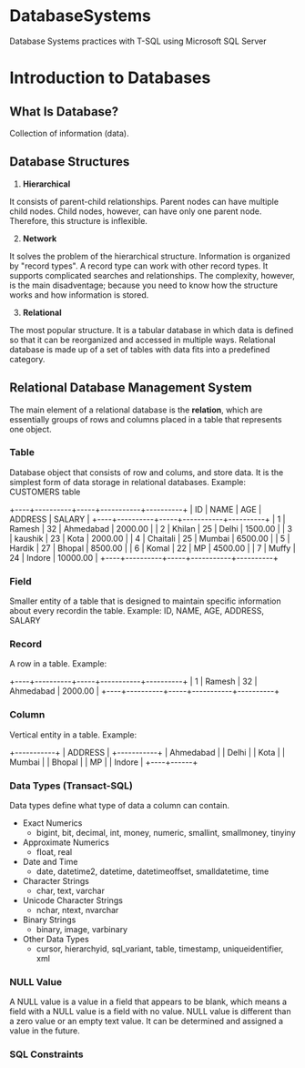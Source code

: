 # **DatabaseSystems**
Database Systems practices with T-SQL using Microsoft SQL Server

# Introduction to Databases

## What Is Database?
Collection of information (data).

## Database Structures
1. **Hierarchical**

It consists of parent-child relationships. Parent nodes can have multiple child nodes. Child nodes, however, can have only one parent node. Therefore, this structure is inflexible.

2. **Network**

It solves the problem of the hierarchical structure. Information is organized by "record types". A record type can work with other record types. It supports complicated searches and relationships. The complexity, however, is the main disadventage; because you need to know how the structure works and how information is stored.

3. **Relational**

The most popular structure. It is a tabular database in which data is defined so that it can be reorganized and accessed in multiple ways. Relational database is made up of a set of tables with data fits into a predefined category.

## Relational Database Management System

The main element of a relational database is the **relation**, which are essentially groups of rows and columns placed in a table that represents one object. 

### Table

Database object that consists of row and colums, and store data. It is the simplest form of data storage in relational databases. Example: CUSTOMERS table

+----+----------+-----+-----------+----------+
| ID | NAME     | AGE | ADDRESS   | SALARY   |
+----+----------+-----+-----------+----------+
|  1 | Ramesh   |  32 | Ahmedabad |  2000.00 |
|  2 | Khilan   |  25 | Delhi     |  1500.00 |
|  3 | kaushik  |  23 | Kota      |  2000.00 |
|  4 | Chaitali |  25 | Mumbai    |  6500.00 |
|  5 | Hardik   |  27 | Bhopal    |  8500.00 |
|  6 | Komal    |  22 | MP        |  4500.00 |
|  7 | Muffy    |  24 | Indore    | 10000.00 |
+----+----------+-----+-----------+----------+

### Field

Smaller entity of a table that is designed to maintain specific information about every recordin the table. Example: ID, NAME, AGE, ADDRESS, SALARY

### Record

A row in a table. Example:

+----+----------+-----+-----------+----------+
|  1 | Ramesh   |  32 | Ahmedabad |  2000.00 |
+----+----------+-----+-----------+----------+

### Column

Vertical entity in a table. Example:

+-----------+
| ADDRESS   |
+-----------+
| Ahmedabad |
| Delhi     |
| Kota      |
| Mumbai    |
| Bhopal    |
| MP        |
| Indore    |
+----+------+

### Data Types (Transact-SQL)

Data types define what type of data a column can contain.

- Exact Numerics
	- bigint, bit, decimal, int, money, numeric, smallint, smallmoney, tinyiny
- Approximate Numerics
	- float, real
- Date and Time
	- date, datetime2, datetime, datetimeoffset, smalldatetime, time
- Character Strings
	- char, text, varchar
- Unicode Character Strings
	- nchar, ntext, nvarchar
- Binary Strings
	- binary, image, varbinary
- Other Data Types
	- cursor, hierarchyid, sql_variant, table, timestamp, uniqueidentifier, xml


### NULL Value

A NULL value is a value in a field that appears to be blank, which means a field with a NULL value is a field with no value. NULL value is different than a zero value or an empty text value. It can be determined and assigned a value in the future.

### SQL Constraints


